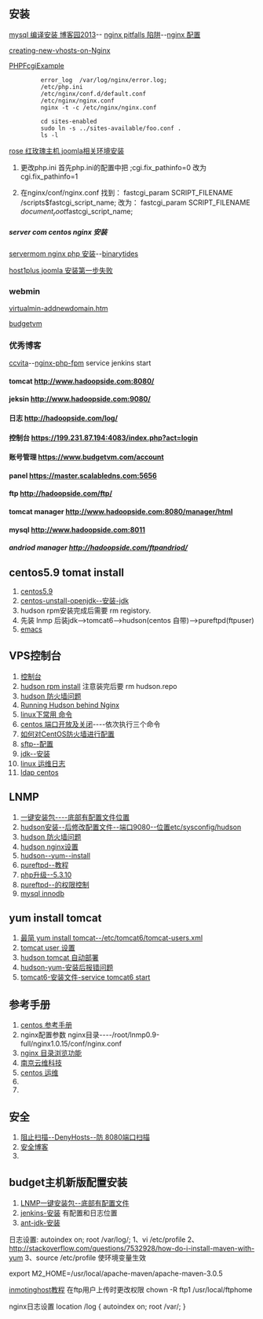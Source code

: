 ## 安装
[mysql 编译安装 博客园2013](http://www.cnblogs.com/xiongpq/p/3384681.html)--
[nginx pitfalls 陷阱](http://wiki.nginx.org/Pitfalls)--[nginx 配置](http://wiki.nginx.org/Configuration)

[creating-new-vhosts-on-Nginx](http://www.sebdangerfield.me.uk/2012/05/nginx-and-php-fpm-bash-script-for-creating-new-vhosts-under-separate-fpm-pools/)

[PHPFcgiExample](http://wiki.nginx.org/PHPFcgiExample)

             error_log  /var/log/nginx/error.log;
             /etc/php.ini
             /etc/nginx/conf.d/default.conf
             /etc/nginx/nginx.conf
             nginx -t -c /etc/nginx/nginx.conf
             
             cd sites-enabled
             sudo ln -s ../sites-available/foo.conf .
             ls -l

[rose 红玫瑰主机 joomla相关环境安装 ](http://www.rosehosting.com/blog/run-joomla-with-nginx-on-a-centos-vps/)


1. 更改php.ini
首先php.ini的配置中把
;cgi.fix_pathinfo=0   改为
cgi.fix_pathinfo=1


2. 在nginx/conf/nginx.conf   找到：
fastcgi_param  SCRIPT_FILENAME  /scripts$fastcgi_script_name;  改为：
fastcgi_param SCRIPT_FILENAME $document_root$fastcgi_script_name;
##### server com centos nginx 安装
[servermom nginx php 安装](http://www.servermom.org/how-to-build-working-centos-server-with-nginx-and-php/577/)--[binarytides](http://www.binarytides.com/)

[host1plus joomla 安装第一步失败](http://www.host1plus.com/tutorials/joomla/cannot-get-past-step-1-of-joomla-installation/)

### webmin 

[virtualmin-addnewdomain.htm](http://servers.hostik.com/instructions/virtualmin-addnewdomain.htm)

[budgetvm](https://www.budgetvm.com/account/clientarea.php?incorrect=true)



### 优秀博客

[ccvita](http://www.ccvita.com/)--[nginx-php-fpm](http://www.if-not-true-then-false.com/2011/install-nginx-php-fpm-on-fedora-centos-red-hat-rhel/)
     service jenkins start 
     
#### tomcat http://www.hadoopside.com:8080/
#### jeksin http://www.hadoopside.com:9080/
#### 日志 http://hadoopside.com/log/
#### 控制台 https://199.231.87.194:4083/index.php?act=login
#### 账号管理 https://www.budgetvm.com/account
#### panel https://master.scalabledns.com:5656
#### ftp   http://hadoopside.com/ftp/
#### tomcat manager http://www.hadoopside.com:8080/manager/html
#### mysql http://www.hadoopside.com:8011


##### andriod manager http://hadoopside.com/ftpandriod/

     
     

## centos5.9 tomat install
1. [centos5.9](http://wavded.tumblr.com/post/258713913/installing-tomcat-6-on-centos-5)
2. [centos-unstall-openjdk--安装-jdk](http://hi.baidu.com/liangxiaoman/item/5f337804cbbde4edfe240d65)
3. hudson rpm安装完成后需要 rm registory.
4. 先装 lnmp 后装jdk-->tomcat6-->hudson(centos 自带)-->pureftpd(ftpuser)
5. [emacs](http://scc.ustc.edu.cn/zlsc/czxt/200910/W020100308601210472906.pdf)


## VPS控制台
1. [控制台](https://199.231.87.194:4083/index.php?act=login)
2. [hudson rpm install](http://wiki.hudson-ci.org/display/HUDSON/Installing+Hudson+using+RPM+repository) 注意装完后要 rm hudson.repo
3. [hudson 防火墙问题](http://www.cnblogs.com/haochuang/archive/2012/08/15/2640067.html)
4. [Running Hudson behind Nginx](http://wiki.hudson-ci.org/display/HUDSON/Running+Hudson+behind+Nginx)
5. [linux下常用 命令](http://www.vpser.net/build/linux-vps-ssh-command.html)
6. [centos 端口开放及关闭](http://www.cnblogs.com/winner/archive/2011/11/17/2252181.html)----依次执行三个命令
7. [如何对CentOS防火墙进行配置](http://blog.csdn.net/adparking/article/details/7612680)
8. [sftp--配置](http://linuxjcq.blog.51cto.com/3042600/717927)
9. [jdk--安装](http://zuoqiang.iteye.com/blog/1157422)
10. [linux 运维日志](http://www.centos.bz/about/)
11. [ldap centos](http://wiki.openiam.com/pages/viewpage.action?pageId=7635198)

## LNMP
1. [一键安装包----底部有配置文件位置](http://lnmp.org/install.html)
2. [hudson安装--后修改配置文件--端口9080--位置etc/sysconfig/hudson](http://blog.csdn.net/fbfsber008/article/details/7356323)
3. [hudson 防火墙问题](http://www.cnblogs.com/haochuang/archive/2012/08/15/2640067.html)
4. [hudson nginx设置](https://wiki.jenkins-ci.org/display/JENKINS/Running+Hudson+behind+Nginx)
5. [hudson--yum--install](http://wiki.eclipse.org/Hudson-ci/Installing_Hudson_RPM)
6. [pureftpd--教程](http://www.vpser.net/manage/lnmp-pureftpd-cp.html)
7. [php升级--5.3.10](http://www.vpser.net/manage/lnmp-upgrade-php-script.html)
8. [pureftpd--的权限控制](http://tech.it168.com/a2008/1226/261/000000261343.shtml)
9. [mysql innodb](http://www.hyh.me/blog/?p=20)

## yum install tomcat
1. [最简 yum install tomcat--/etc/tomcat6/tomcat-users.xml](http://www.unixmen.com/howto-install-tomcat-in-centos-fedora-the-easy-way/)
2. [tomcat user 设置](http://www.cnblogs.com/peter9/archive/2011/12/29/2362134.html)
3. [hudson tomcat 自动部署](http://www.avajava.com/tutorials/lessons/how-do-i-deploy-to-tomcat-using-ant.html)
4. [hudson-yum-安装后报错问题](http://naoboo.com/blog/2013/01/16/install-hudson/)
5. [tomcat6-安装文件-service tomcat6 start](http://wavded.tumblr.com/post/258713913/installing-tomcat-6-on-centos-5)


## 参考手册
1. [centos 参考手册](http://www.centos.bz/category/web-server/tomcat/)
2. nginx配置参数 nginx目录----/root/lnmp0.9-full/nginx1.0.15/conf/nginx.conf
3. [nginx 目录浏览功能](http://blog.licess.org/nginx-autoindex/)
4. [南京云维科技](http://kicklinux.com/service/)
5. [centos 运维](http://www.centos.bz/2011/03/windows-linux-transfer-data-tool-winscp/)
3. 
4. 

## 安全
1. [阻止扫描--DenyHosts--防 8080端口扫描](http://www.vpser.net/security/denyhosts.html)
2. [安全博客](http://www.lengmo.net/)
3. 

## budget主机新版配置安装
1. [LNMP一键安装包--底部有配置文件](http://lnmp.org/install.html)
2. [jenkins-安装](https://wiki.jenkins-ci.org/display/JENKINS/Installing+Jenkins+on+RedHat+distributions) 有配置和日志位置
3. [ant-jdk-安装](http://www.51testing.com/?uid-350678-action-viewspace-itemid-805565)

日志设置:
autoindex     on;
root  /var/log/;
1、vi /etc/profile
2、http://stackoverflow.com/questions/7532928/how-do-i-install-maven-with-yum
3、source /etc/profile 使环境变量生效

export M2_HOME=/usr/local/apache-maven/apache-maven-3.0.5

[inmotinghost教程](http://www.inmotionhosting.com/support/edu/joomla-3)
在ftp用户上传时更改权限 chown -R ftp1 /usr/local/ftphome

nginx日志设置
    location /log {
        autoindex on;
        root         /var/;
    }
    

